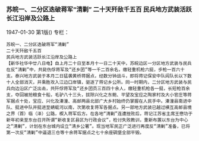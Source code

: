 ### 苏皖一、二分区迭破蒋军“清剿”  二十天歼敌千五百  民兵地方武装活跃长江沿岸及公路上

1947-01-30
第1版()
专栏：

    苏皖一、二分区迭破蒋军“清剿”
    二十天歼敌千五百
    民兵地方武装活跃长江沿岸及公路上
    【新华社华中廿八日电】自上月二十日至本月十一日二十天中，苏皖边区一分区地方武装与民兵在反“清剿”中，共毙伤俘蒋军及“还乡团”等一千二百余名，缴轻重机枪六挺，步枪一百六十支。泰兴地方武装于本月二日猛袭黄桥蒋据点，经数分钟战斗，即将蒋记保安中队阎队长以下数十人全部消灭，并乘胜攻入江边口岸镇，驱逐了蒋记乡公所。同一时期内，二分区地方武装与民兵向边沿区广泛出击，共歼俘蒋军及“还乡团员三百四十余人，缴轻重机枪各一挺，长短枪百余支，夺回被抢粮食十船，毛驴八十三头，拔除兴化之东鲍、平望及宝应之陶家村及大小官庄等蒋军据点十处，宝应、兴化及溱潼、高邮两县北部广大乡村始终仍掌握在人民手中。溱潼县南进中队、挺进中队并挺进至蜻蜓河以南，次第收复蒋军各据点。另一部地方武装已越过横互高邮县境之界（首）临（泽）公路，楔入蒋军后方。在各地“清剿”连遭挫败后，蒋记江苏省主席王懋功于新年初亲至东台召开所谓“新收复区县区为行政会议”，检讨失败教训，重新布置以东台为中心之“清剿”，计划在东台城内设立“清乡公署”。现当地军民正广泛进行再度反“清剿”准备，已将第一次反“清剿”中逼退三仓等十余蒋军据点之七十余座碉堡全部平毁。
